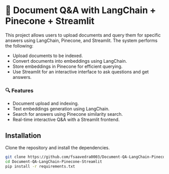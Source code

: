 # 📄 Document Q&A with LangChain + Pinecone + Streamlit


This project allows users to upload documents and query them for specific answers using LangChain, Pinecone, and Streamlit. The system performs the following:

- Upload documents to be indexed.
- Convert documents into embeddings using LangChain.
- Store embeddings in Pinecone for efficient querying.
- Use Streamlit for an interactive interface to ask questions and get answers.

### 🔍 Features

- Document upload and indexing.
- Text embeddings generation using LangChain.
- Search for answers using Pinecone similarity search.
- Real-time interactive Q&A with a Streamlit frontend.

## Installation

Clone the repository and install the dependencies.

```bash
git clone https://github.com/fsaavedra0003/Document-QA-LangChain-Pinecone-Streamlit.git
cd Document-QA-LangChain-Pinecone-Streamlit
pip install -r requirements.txt
